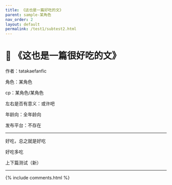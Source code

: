 ```yaml
---
title: 《这也是一篇好吃的文》
parent: sample-某角色
nav_order: 2
layout: default
permalink: /test1/subtest2.html
---
```

# 📄 《这也是一篇很好吃的文》

作者：tatakaefanfic

角色：某角色

cp：某角色/某角色

左右是否有意义：或许吧

年龄向：全年龄向

发布平台：不存在

---

好吃，总之就是好吃

好吃多吃

上下篇测试（新）
<div id="prev-next-box" data-order="2"></div>
<script src="/assets/js/prev-next.js"></script>

---
{% include comments.html %}
